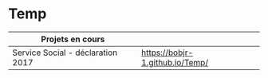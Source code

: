 # Temp

| Projets en cours | &nbsp; |
| --- | --- |
| Service Social - déclaration 2017 | https://bobjr-1.github.io/Temp/ |

